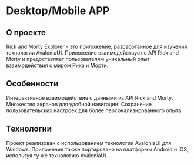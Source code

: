 # Desktop/Mobile APP

## О проекте

Rick and Morty Explorer - это приложение, разработанное для изучения технологии AvaloniaUI. Приложение взаимодействует с API Rick and Morty и предоставляет пользователям уникальный опыт взаимодействия с миром Рика и Морти.

## Особенности

Интерактивное взаимодействие с данными из API Rick and Morty.
Множество экранов для удобной навигации.
Сохранение пользовательских настроек для более персонализированного опыта.

## Технологии

Проект реализован с использованием технологии AvaloniaUI для Windows. 
Приложение также портировано на платформы Android и iOS, используя ту же технологию AvaloniaUI.
